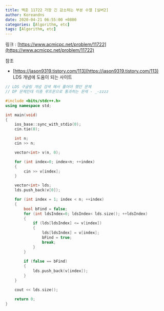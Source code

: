 ```yaml
---
title: 백준 11722 가장 긴 감소하는 부분 수열 [실버2]
author: Koreandns
date: 2020-04-21 06:55:00 +0800
categories: [Algorithm, etc]
tags: [Algorithm, etc]
---
```




링크 : [https://www.acmicpc.net/problem/11722](https://www.acmicpc.net/problem/11722)

참조

- [https://jason9319.tistory.com/113](https://jason9319.tistory.com/113) LDS 개념에 도움이 되는 사이트



```c++
// LDS 구글링 개념 검색 해서 풀어야 했던 문제
// DP 문제인데 이중 루프문으로 통과하는 문제 - _-zzzz

#include <bits/stdc++.h>
using namespace std;

int main(void)
{
	ios_base::sync_with_stdio(0);
	cin.tie(0);

	int n;
	cin >> n;

	vector<int> v(n, 0);

	for (int index=0; index<n; ++index)
	{
		cin >> v[index];
	}

	vector<int> lds;
	lds.push_back(v[0]);

	for (int index = 1; index < n; ++index)
	{
		bool bFind = false;
		for (int ldsIndex=0; ldsIndex< lds.size(); ++ldsIndex)
		{
			if (lds[ldsIndex] <= v[index])
			{
				lds[ldsIndex] = v[index];
				bFind = true;
				break;
			}
		}
		
		if (false == bFind)
		{
			lds.push_back(v[index]);
		}
	}

	cout << lds.size();

	return 0;
}
```

